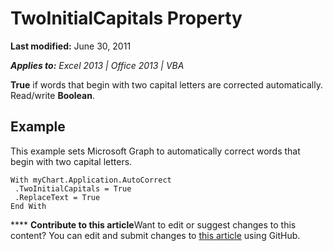 
# TwoInitialCapitals Property

 **Last modified:** June 30, 2011

 _**Applies to:** Excel 2013 | Office 2013 | VBA_

 **True** if words that begin with two capital letters are corrected automatically. Read/write **Boolean**.


## Example

This example sets Microsoft Graph to automatically correct words that begin with two capital letters.


```
With myChart.Application.AutoCorrect 
 .TwoInitialCapitals = True 
 .ReplaceText = True 
End With
```


****   **Contribute to this article**Want to edit or suggest changes to this content? You can edit and submit changes to  [this article](https://github.com/jhershey00/VBA_Excel_Test/OpenXMLCon/articles/cf6931c7-11ee-77b0-feb2-e047f7cb58e6.md) using GitHub.

